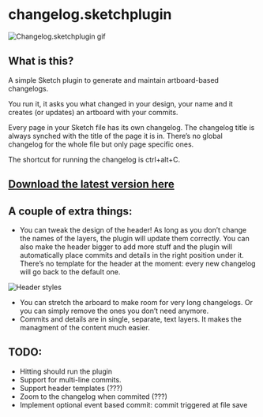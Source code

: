 # changelog.sketchplugin

![Changelog.sketchplugin gif](http://i.imgur.com/k8N1ssZ.gif)

## What is this?
A simple Sketch plugin to generate and maintain artboard-based changelogs. 

You run it, it asks you what changed in your design, your name and it creates (or updates) an artboard with your commits.

Every page in your Sketch file has its own changelog. The changelog title is always synched with the title of the page it is in. There’s no global changelog for the whole file but only page specific ones.

The shortcut for running the changelog is ctrl+alt+C.

## [Download the latest version here](https://github.com/jacopocolo/changelog.sketchplugin/releases)

## A couple of extra things: 
- You can tweak the design of the header! As long as you don’t change the names of the layers, the plugin will update them correctly. You can also make the header bigger to add more stuff and the plugin will automatically place commits and details in the right position under it. There’s no template for the header at the moment: every new changelog will go back to the default one.

![Header styles](http://i.imgur.com/N98h1wS.png)

- You can stretch the arboard to make room for very long changelogs. Or you can simply remove the ones you don’t need anymore.
- Commits and details are in single, separate, text layers. It makes the managment of the content much easier.

## TODO:
- Hitting should run the plugin
- Support for multi-line commits.
- Support header templates (???)
- Zoom to the changelog when commited (???)
- Implement optional event based commit: commit triggered at file save
